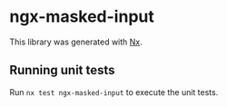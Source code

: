 # ngx-masked-input

This library was generated with [Nx](https://nx.dev).

## Running unit tests

Run `nx test ngx-masked-input` to execute the unit tests.
